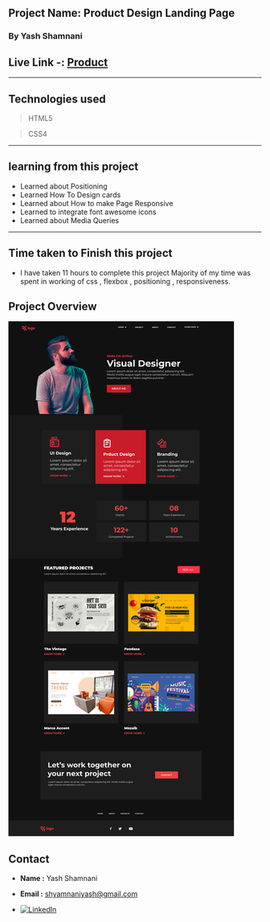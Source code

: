  

## Project Name: Product Design Landing Page
### By Yash Shamnani

##  Live Link -: [Product](https://yashshamnani-creativity-home-page.netlify.app/)
---

##  Technologies used

> HTML5

> CSS4
---

## learning from this project

-  Learned about Positioning
-   Learned How To Design cards
- Learned about How to make Page Responsive
-  Learned to integrate font awesome icons
- Learned about Media Queries

---

## Time taken to Finish this project

- I have taken 11 hours to complete this project Majority of my time was spent in working of css , flexbox , positioning , responsiveness.
 


## Project Overview

![SAAS Landing Page](Assets/Product%20Design%20LandingPage.png)
 
 ## Contact
 - **Name :** Yash Shamnani
- **Email :**  shyamnaniyash@gmail.com

 - [![LinkedIn][linkedin-shield]][linkedin-url]


 [linkedin-shield]: https://img.shields.io/badge/-LinkedIn-black.svg?style=for-the-badge&logo=linkedin&colorB=0B5FBB
[linkedin-url]:  https://www.linkedin.com/in/yash-shamnani-a76a34203